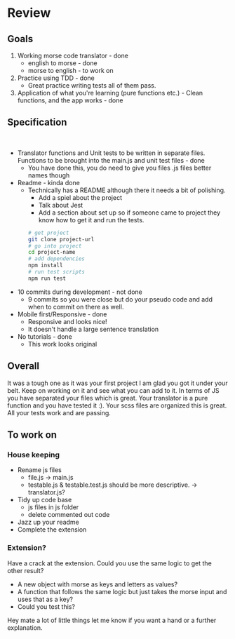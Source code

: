# Review

## Goals

1. Working morse code translator - done
   - english to morse - done
   - morse to english - to work on
2. Practice using TDD - done
   - Great practice writing tests all of them pass.
3. Application of what you're learning (pure functions etc.) - Clean functions, and the app works - done
   ​

## Specification

​

- Translator functions and Unit tests to be written in separate files. Functions to be brought into the main.js and unit test files - done
  - You have done this, you do need to give you files .js files better names though
- Readme - kinda done
  - Technically has a README although there it needs a bit of polishing.
    - Add a spiel about the project
    - Talk about Jest
    - Add a section about set up so if someone came to project they know how to get it and run the tests.
    ```bash
    # get project
    git clone project-url
    # go into project
    cd project-name
    # add dependencies
    npm install
    # run test scripts
    npm run test
    ```
- 10 commits during development - not done
  - 9 commits so you were close but do your pseudo code and add when to commit on there as well.
- Mobile first/Responsive - done
  - Responsive and looks nice!
  - It doesn't handle a large sentence translation
- No tutorials - done
  - This work looks original
    ​

## Overall

​It was a tough one as it was your first project I am glad you got it under your belt. Keep on working on it and see what you can add to it.
In terms of JS you have separated your files which is great. Your translator is a pure function and you have tested it :). Your scss files are organized this is great. All your tests work and are passing.
​

## To work on

### House keeping

- Rename js files
  - file.js -> main.js
  - testable.js & testable.test.js should be more descriptive. -> translator.js?
- Tidy up code base
  - js files in js folder
  - delete commented out code
- Jazz up your readme
- Complete the extension

### Extension?

Have a crack at the extension. Could you use the same logic to get the other result?

- A new object with morse as keys and letters as values?
- A function that follows the same logic but just takes the morse input and uses that as a key?
- Could you test this?

Hey mate a lot of little things let me know if you want a hand or a further explanation.
